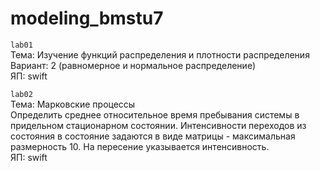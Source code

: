 # modeling_bmstu7

`lab01`  
Тема: Изучение функций распределения и плотности распределения  
Вариант: 2 (равномерное и нормальное распределение)  
ЯП: swift  


`lab02`  
Тема: Марковские процессы  
Определить среднее относительное время пребывания системы в придельном стационарном состоянии. Интенсивности переходов из состояния в состояние задаются в виде матрицы - максимальная размерность 10. На пересение указывается интенсивность.  
ЯП: swift  
